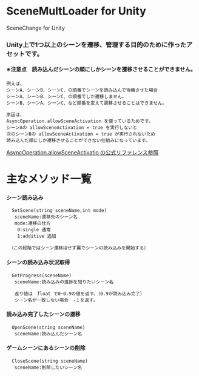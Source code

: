 # SceneMultLoader for Unity
 SceneChange for Unity

### Unity上で1つ以上のシーンを遷移、管理する目的のために作ったアセットです。

#### ※注意点　読み込んだシーンの順にしかシーンを遷移させることができません。
```
例えば、
シーンA、シーンB、シーンC、の順番でシーンを読み込んで待機させた場合
シーンA、シーンB、シーンC、の順番でしか遷移しません。
シーンB、シーンA、シーンC、など順番を変えて遷移させることはできません。

原因は、
AsyncOperation.allowSceneActivation を使っているためです。
シーンAの allowSceneActivation = true を実行しないと
次のシーンBの allowSceneActivation = true が実行されないため
読み込んだ順にしか遷移させることができない仕組みになっています。
```
[AsyncOperation.allowSceneActivatio の公式リファレンス参照](https://docs.unity3d.com/ja/2019.4/ScriptReference/AsyncOperation-allowSceneActivation.html)


# 主なメソッド一覧

#### シーン読み込み
```
  SetScene(string sceneName,int mode)
   sceneName:遷移先のシーン名
   mode:遷移の仕方
    0:single 通常
    1:additive 追加　
    
 （この段階ではシーン遷移はせず裏でシーンの読み込みを開始する）

```

#### シーンの読み込み状況取得
```
  GetProgress(sceneName)
   sceneName:読み込みの進捗を知りたいシーン名
   
   返り値は　float で0~0.9の値を返す。（0.9が読み込み完了）
   シーン名が一致しない場合　‐１を返す。
```

#### 読み込み完了したシーンの遷移
```
  OpenScene(string sceneName)
   sceneName:読み込んだシーン名
```   

#### ゲームシーンにあるシーンの削除
```
  CloseScene(string sceneName)
   sceneName:削除したいシーン名
```



